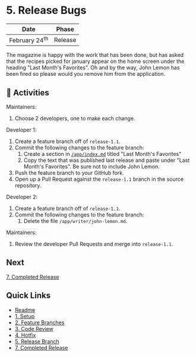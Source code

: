 # 5. Release Bugs

| Date | Phase |
| --- | --- |
|  February 24<sup>th</sup> | Release |

The magazine is happy with the work that has been done, but has asked that the recipes picked for january appear on the home screen under the heading "Last Month's Favorites". Oh and by the way, John Lemon has been fired so please would you remove him from the application.

## :running: Activities

Maintainers:

1. Choose 2 developers, one to make each change.

Developer 1:

1. Create a feature branch off of `release-1.1`.
2. Commit the following changes to the feature branch:
    1. Create a section in [`/app/index.md`](/app/index.md) titled "Last Month's Favorites"
    2. Copy the text that was published last release and paste under "Last Month's Favorites". Be sure not to include John Lemon.
3. Push the feature branch to your GitHub fork.
4. Open up a Pull Request against the `release-1.1` branch in the source repository.

Developer 2:

1. Create a feature branch off of `release-1.1`.
2. Commit the following changes to the feature branch:
    1. Delete the file `/app/writer/john-lemon.md`.

Maintainers:

1. Review the developer Pull Requests and merge into `release-1.1`.

## Next

[7. Completed Release](7-completed-release.md)

## Quick Links

- [Readme](../readme.md)
- [1. Setup](1-setup.md)
- [2. Feature Branches](2-feature-branches.md)
- [3. Code Review](3-code-review.md)
- [4. Hotfix](4-hotfix.md)
- [5. Release Branch](5-release-branch.md)
- [7. Completed Release](7-completed-release.md)
